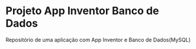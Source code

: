# Projeto App Inventor Banco de Dados
Repositório de uma aplicação com App Inventor e Banco de Dados(MySQL)

